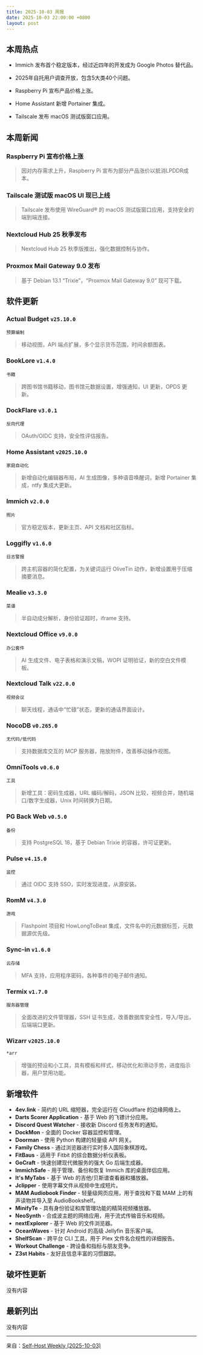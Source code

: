 ```yaml
---
title: 2025-10-03 周报
date: 2025-10-03 22:00:00 +0800
layout: post
---
```


## 本周热点

* Immich 发布首个稳定版本，经过近四年的开发成为 Google Photos 替代品。


* 2025年自托用户调查开放，包含5大类40个问题。


* Raspberry Pi 宣布产品价格上涨。


* Home Assistant 新增 Portainer 集成。


* Tailscale 发布 macOS 测试版窗口应用。

## 本周新闻

### Raspberry Pi 宣布价格上涨

> 因对内存需求上升，Raspberry Pi 宣布为部分产品涨价以抵消LPDDR成本。


### Tailscale 测试版 macOS UI 现已上线

> Tailscale 发布使用 WireGuard®️ 的 macOS 测试版窗口应用，支持安全的端到端连接。


### Nextcloud Hub 25 秋季发布

> Nextcloud Hub 25 秋季版推出，强化数据控制与协作。


### Proxmox Mail Gateway 9.0 发布

> 基于 Debian 13.1 “Trixie”，“Proxmox Mail Gateway 9.0” 现可下载。

## 软件更新

### Actual Budget `v25.10.0`
`预算编制` 

> 移动视图，API 端点扩展，多个显示货币范围，时间余额图表。


### BookLore `v1.4.0`
`书籍` 

> 跨图书馆书籍移动，图书馆元数据设置，增强通知，UI 更新，OPDS 更新。


### DockFlare `v3.0.1`
`反向代理` 

> OAuth/OIDC 支持，安全性评估报告。


### Home Assistant `v2025.10.0`
`家庭自动化` 

> 新增自动化编辑器布局，AI 生成图像，多种语音唤醒词，新增 Portainer 集成，ntfy 集成大更新。


### Immich `v2.0.0`
`照片` 

> 官方稳定版本，更新主页、API 文档和社区指标。


### Loggifly `v1.6.0`
`日志警报` 

> 跨主机容器的简化配置，为关键词运行 OliveTin 动作，新增设置用于压缩摘要消息。


### Mealie `v3.3.0`
`菜谱` 

> 半自动成分解析，身份验证超时，iframe 支持。


### Nextcloud Office `v9.0.0`
`办公套件` 

> AI 生成文件、电子表格和演示文稿，WOPI 证明验证，新的空白文件模板。


### Nextcloud Talk `v22.0.0`
`视频会议` 

> 聊天线程，通话中“忙碌”状态，更新的通话界面设计。


### NocoDB `v0.265.0`
`无代码/低代码` 

> 支持数据库交互的 MCP 服务器，拖放附件，改善移动操作视图。


### OmniTools `v0.6.0`
`工具` 

> 新增工具：密码生成器，URL 编码/解码，JSON 比较，视频合并，随机端口/数字生成器，Unix 时间转换为日期。


### PG Back Web `v0.5.0`
`备份` 

> 支持 PostgreSQL 18，基于 Debian Trixie 的容器，许可证更新。


### Pulse `v4.15.0`
`监控` 

> 通过 OIDC 支持 SSO，实时发现进度，从源安装。


### RomM `v4.3.0`
`游戏` 

> Flashpoint 项目和 HowLongToBeat 集成，文件名中的元数据标签，元数据源优先级。


### Sync-in `v1.6.0`
`云存储` 

> MFA 支持，应用程序密码，各种事件的电子邮件通知。


### Termix `v1.7.0`
`服务器管理` 

> 全面改进的文件管理器，SSH 证书生成，改善数据库安全性，导入/导出，后端端口更新。


### Wizarr `v2025.10.0`
`*arr` 

> 增强的预设和小工具，具有模板和样式，移动优化和滑动手势，进度指示器，用户禁用功能。

## 新增软件

- **4ev.link** - 简约的 URL 缩短器，完全运行在 Cloudflare 的边缘网络上。
- **Darts Scorer Application** - 基于 Web 的飞镖计分应用。
- **Discord Quest Watcher** - 接收新 Discord 任务发布的通知。
- **DockMon** - 全面的 Docker 容器监控和管理。
- **Doorman** - 使用 Python 构建的轻量级 API 网关。
- **Family Chess** - 通过浏览器进行实时多人国际象棋游戏。
- **FitBaus** - 适用于 Fitbit 的综合数据分析仪表板。
- **GoCraft** - 快速创建现代微服务的强大 Go 后端生成器。
- **ImmichSafe** - 用于管理、备份和恢复 Immich 库的桌面伴侣应用。
- **It's MyTabs** - 基于 Web 的吉他/贝斯谱查看器和播放器。
- **Jclipper** - 使用字幕文件从视频中生成短片。
- **MAM Audiobook Finder** - 轻量级网页应用，用于查找和下载 MAM 上的有声读物并导入至 AudioBookshelf。
- **MinifyTe** - 具有身份验证和库管理功能的精简视频播放器。
- **NeoSynth** - 合成波主题的网络应用，用于流式传输音乐和视频。
- **nextExplorer** - 基于 Web 的文件浏览器。
- **OceanWaves** - 针对 Android 的高级 Jellyfin 音乐客户端。
- **ShelfScan** - 跨平台 CLI 工具，用于 Plex 文件名合规性的详细报告。
- **Workout Challenge** - 跨设备和指标与朋友竞争。
- **Z3st Habits** - 友好且信息丰富的习惯跟踪。

## 破坏性更新

没有内容

## 最新列出

没有内容

------

来自：[Self-Host Weekly (2025-10-03)](https://selfh.st/weekly/2025-10-03/)